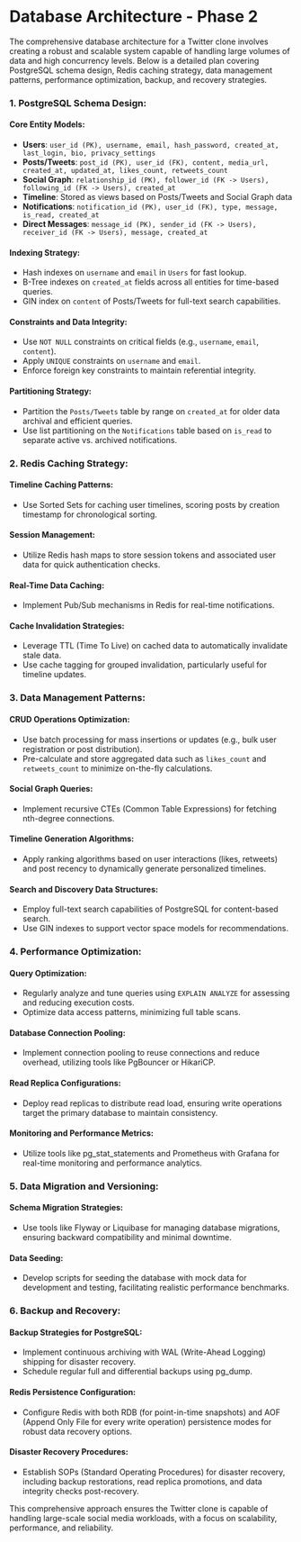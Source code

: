 # Database Architecture - Phase 2

The comprehensive database architecture for a Twitter clone involves creating a robust and scalable system capable of handling large volumes of data and high concurrency levels. Below is a detailed plan covering PostgreSQL schema design, Redis caching strategy, data management patterns, performance optimization, backup, and recovery strategies.

### 1. PostgreSQL Schema Design:

#### Core Entity Models:
- **Users**: `user_id (PK), username, email, hash_password, created_at, last_login, bio, privacy_settings`
- **Posts/Tweets**: `post_id (PK), user_id (FK), content, media_url, created_at, updated_at, likes_count, retweets_count`
- **Social Graph**: `relationship_id (PK), follower_id (FK -> Users), following_id (FK -> Users), created_at`
- **Timeline**: Stored as views based on Posts/Tweets and Social Graph data
- **Notifications**: `notification_id (PK), user_id (FK), type, message, is_read, created_at`
- **Direct Messages**: `message_id (PK), sender_id (FK -> Users), receiver_id (FK -> Users), message, created_at`

#### Indexing Strategy:
- Hash indexes on `username` and `email` in `Users` for fast lookup.
- B-Tree indexes on `created_at` fields across all entities for time-based queries.
- GIN index on `content` of Posts/Tweets for full-text search capabilities.

#### Constraints and Data Integrity:
- Use `NOT NULL` constraints on critical fields (e.g., `username`, `email`, `content`).
- Apply `UNIQUE` constraints on `username` and `email`.
- Enforce foreign key constraints to maintain referential integrity.

#### Partitioning Strategy:
- Partition the `Posts/Tweets` table by range on `created_at` for older data archival and efficient queries.
- Use list partitioning on the `Notifications` table based on `is_read` to separate active vs. archived notifications.

### 2. Redis Caching Strategy:

#### Timeline Caching Patterns:
- Use Sorted Sets for caching user timelines, scoring posts by creation timestamp for chronological sorting.

#### Session Management:
- Utilize Redis hash maps to store session tokens and associated user data for quick authentication checks.

#### Real-Time Data Caching:
- Implement Pub/Sub mechanisms in Redis for real-time notifications.

#### Cache Invalidation Strategies:
- Leverage TTL (Time To Live) on cached data to automatically invalidate stale data.
- Use cache tagging for grouped invalidation, particularly useful for timeline updates.

### 3. Data Management Patterns:

#### CRUD Operations Optimization:
- Use batch processing for mass insertions or updates (e.g., bulk user registration or post distribution).
- Pre-calculate and store aggregated data such as `likes_count` and `retweets_count` to minimize on-the-fly calculations.

#### Social Graph Queries:
- Implement recursive CTEs (Common Table Expressions) for fetching nth-degree connections.

#### Timeline Generation Algorithms:
- Apply ranking algorithms based on user interactions (likes, retweets) and post recency to dynamically generate personalized timelines.

#### Search and Discovery Data Structures:
- Employ full-text search capabilities of PostgreSQL for content-based search.
- Use GIN indexes to support vector space models for recommendations.

### 4. Performance Optimization:

#### Query Optimization:
- Regularly analyze and tune queries using `EXPLAIN ANALYZE` for assessing and reducing execution costs.
- Optimize data access patterns, minimizing full table scans.

#### Database Connection Pooling:
- Implement connection pooling to reuse connections and reduce overhead, utilizing tools like PgBouncer or HikariCP.

#### Read Replica Configurations:
- Deploy read replicas to distribute read load, ensuring write operations target the primary database to maintain consistency.

#### Monitoring and Performance Metrics:
- Utilize tools like pg_stat_statements and Prometheus with Grafana for real-time monitoring and performance analytics.

### 5. Data Migration and Versioning:

#### Schema Migration Strategies:
- Use tools like Flyway or Liquibase for managing database migrations, ensuring backward compatibility and minimal downtime.

#### Data Seeding:
- Develop scripts for seeding the database with mock data for development and testing, facilitating realistic performance benchmarks.

### 6. Backup and Recovery:

#### Backup Strategies for PostgreSQL:
- Implement continuous archiving with WAL (Write-Ahead Logging) shipping for disaster recovery.
- Schedule regular full and differential backups using pg_dump.

#### Redis Persistence Configuration:
- Configure Redis with both RDB (for point-in-time snapshots) and AOF (Append Only File for every write operation) persistence modes for robust data recovery options.

#### Disaster Recovery Procedures:
- Establish SOPs (Standard Operating Procedures) for disaster recovery, including backup restorations, read replica promotions, and data integrity checks post-recovery.

This comprehensive approach ensures the Twitter clone is capable of handling large-scale social media workloads, with a focus on scalability, performance, and reliability.